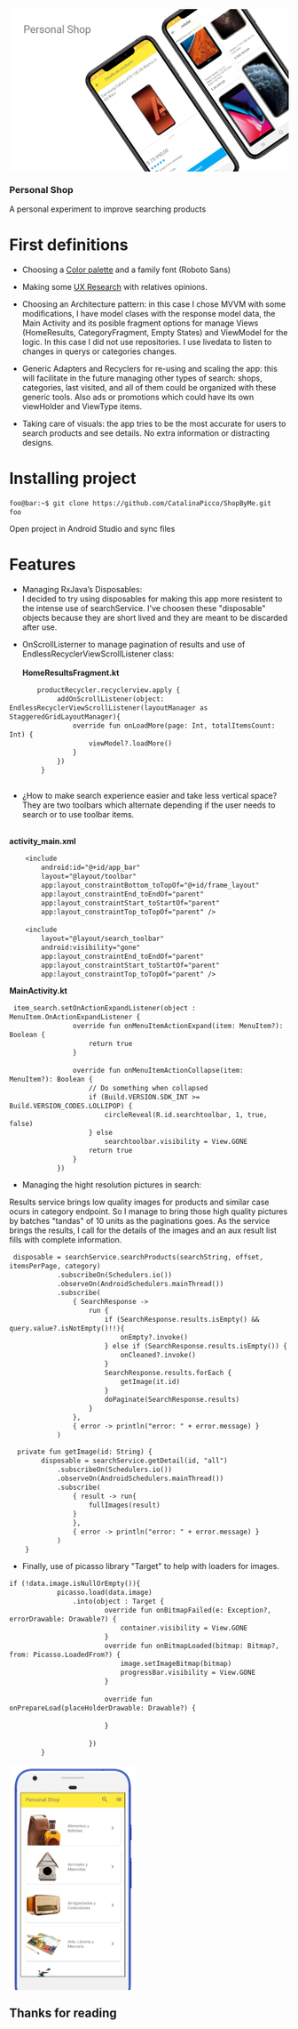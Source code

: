 <img align="right" src="https://github.com/CatalinaPicco/ShopByMe/blob/master/personal-shop.PNG">
<br clear="right"/>

### Personal Shop
A personal experiment to improve searching products

# First definitions

* Choosing a [Color palette](https://www.materialpalette.com/yellow/light-blue) and a family font (Roboto Sans)

* Making some [UX Research](https://31pia6e0.optimalworkshop.com/optimalsort/a5h60h30-0/sort) with relatives opinions.

* Choosing an Architecture pattern: in this case I chose MVVM with some modifications, I have model clases with the response model data, the Main Activity and its posible fragment options for manage Views (HomeResults, CategoryFragment, Empty States) and ViewModel for the logic. In this case I did not use repositories. I use livedata to listen to changes in querys or categories changes.

* Generic Adapters and Recyclers for re-using and scaling the app: this will facilitate in the future managing other types of search: shops, categories, last visited, and all of them could be organized with these generic tools. Also ads or promotions which could have its own viewHolder and ViewType items.

* Taking care of visuals: the app tries to be the most accurate for users to search products and see details. No extra information or distracting designs.

# Installing project

```console
foo@bar:~$ git clone https://github.com/CatalinaPicco/ShopByMe.git
foo
```
Open project in Android Studio and sync files

# Features

* Managing RxJava’s Disposables: <br>
I decided to try using disposables for making this app more resistent to the intense use of searchService. I've choosen these "disposable" objects because they are short lived and they are meant to be discarded after use.

* OnScrollListerner to manage pagination of results and use of EndlessRecyclerViewScrollListener class: <br><br>
**HomeResultsFragment.kt**
```
       productRecycler.recyclerview.apply {
            addOnScrollListener(object: EndlessRecyclerViewScrollListener(layoutManager as StaggeredGridLayoutManager){
                override fun onLoadMore(page: Int, totalItemsCount: Int) {
                    viewModel?.loadMore()
                }
            })
        }
        
```
* ¿How to make search experience easier and take less vertical space? They are two toolbars which alternate depending if the user needs to search or to use toolbar items.<br><br>

**activity_main.xml**
```
    <include
        android:id="@+id/app_bar"
        layout="@layout/toolbar"
        app:layout_constraintBottom_toTopOf="@+id/frame_layout"
        app:layout_constraintEnd_toEndOf="parent"
        app:layout_constraintStart_toStartOf="parent"
        app:layout_constraintTop_toTopOf="parent" />

    <include
        layout="@layout/search_toolbar"
        android:visibility="gone"
        app:layout_constraintEnd_toEndOf="parent"
        app:layout_constraintStart_toStartOf="parent"
        app:layout_constraintTop_toTopOf="parent" />
```
**MainActivity.kt**

```
 item_search.setOnActionExpandListener(object : MenuItem.OnActionExpandListener {
                override fun onMenuItemActionExpand(item: MenuItem?): Boolean {
                    return true
                }

                override fun onMenuItemActionCollapse(item: MenuItem?): Boolean {
                    // Do something when collapsed
                    if (Build.VERSION.SDK_INT >= Build.VERSION_CODES.LOLLIPOP) {
                        circleReveal(R.id.searchtoolbar, 1, true, false)
                    } else
                        searchtoolbar.visibility = View.GONE
                    return true
                }
            })

```
* Managing the hight resolution pictures in search: <br>

Results service brings low quality images for products and similar case ocurs in category endpoint. So I manage to bring those high quality pictures by batches "tandas" of 10 units as the paginations goes. As the service brings the results, I call for the details of the images and an aux result list fills with complete information.

```
 disposable = searchService.searchProducts(searchString, offset, itemsPerPage, category)
            .subscribeOn(Schedulers.io())
            .observeOn(AndroidSchedulers.mainThread())
            .subscribe(
                { SearchResponse ->
                    run {
                        if (SearchResponse.results.isEmpty() && query.value?.isNotEmpty()!!){
                            onEmpty?.invoke()
                        } else if (SearchResponse.results.isEmpty()) {
                            onCleaned?.invoke()
                        }
                        SearchResponse.results.forEach {
                            getImage(it.id)
                        }
                        doPaginate(SearchResponse.results)
                    }
                },
                { error -> println("error: " + error.message) }
            )
```

```
  private fun getImage(id: String) {
        disposable = searchService.getDetail(id, "all")
            .subscribeOn(Schedulers.io())
            .observeOn(AndroidSchedulers.mainThread())
            .subscribe(
                { result -> run{
                    fullImages(result)
                }
                },
                { error -> println("error: " + error.message) }
            )
    }
```

* Finally, use of picasso library "Target" to help with loaders for images. 

```
if (!data.image.isNullOrEmpty()){
            picasso.load(data.image)
                .into(object : Target {
                        override fun onBitmapFailed(e: Exception?, errorDrawable: Drawable?) {
                            container.visibility = View.GONE
                        }
                        override fun onBitmapLoaded(bitmap: Bitmap?, from: Picasso.LoadedFrom?) {
                            image.setImageBitmap(bitmap)
                            progressBar.visibility = View.GONE
                        }

                        override fun onPrepareLoad(placeHolderDrawable: Drawable?) {
                            
                        }

                    })
        }
```

<img align="center" src="https://github.com/CatalinaPicco/ShopByMe/blob/master/footer.PNG">

## Thanks for reading



